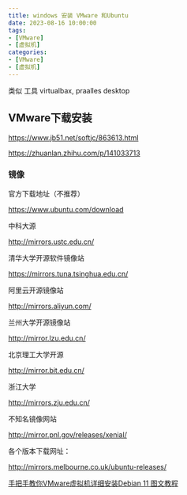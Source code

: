 ```yaml
---
title: windows 安装 VMware 和Ubuntu
date: 2023-08-16 10:00:00
tags:
- [VMware]
- [虚拟机]
categories:
- [VMware]
- [虚拟机]
---
```


类似 工具 virtualbax, praalles desktop


## VMware下载安装

https://www.jb51.net/softjc/863613.html

https://zhuanlan.zhihu.com/p/141033713


### 镜像

官方下载地址（不推荐）

https://www.ubuntu.com/download

中科大源 

http://mirrors.ustc.edu.cn/


清华大学开源软件镜像站

https://mirrors.tuna.tsinghua.edu.cn/

阿里云开源镜像站

http://mirrors.aliyun.com/

兰州大学开源镜像站

http://mirror.lzu.edu.cn/

北京理工大学开源

http://mirror.bit.edu.cn/

浙江大学

http://mirrors.zju.edu.cn/

不知名镜像网站

http://mirror.pnl.gov/releases/xenial/

各个版本下载网址：

http://mirrors.melbourne.co.uk/ubuntu-releases/





[手把手教你VMware虚拟机详细安装Debian 11 图文教程](https://blog.csdn.net/networkTalent/article/details/123375048)
